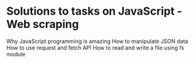 # Solutions to tasks on JavaScript - Web scraping

Why JavaScript programming is amazing
How to manipulate JSON data
How to use request and fetch API
How to read and write a file using fs module
